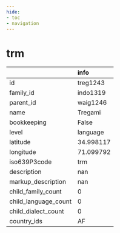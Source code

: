 ```yaml
---
hide:
- toc
- navigation
---
```

# trm
|                      | info      |
|:---------------------|:----------|
| id                   | treg1243  |
| family_id            | indo1319  |
| parent_id            | waig1246  |
| name                 | Tregami   |
| bookkeeping          | False     |
| level                | language  |
| latitude             | 34.998117 |
| longitude            | 71.099792 |
| iso639P3code         | trm       |
| description          | nan       |
| markup_description   | nan       |
| child_family_count   | 0         |
| child_language_count | 0         |
| child_dialect_count  | 0         |
| country_ids          | AF        |